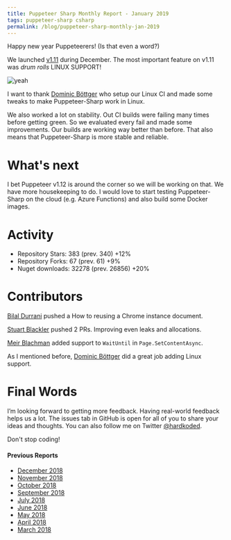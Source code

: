 ```yaml
---
title: Puppeteer Sharp Monthly Report - January 2019
tags: puppeteer-sharp csharp
permalink: /blog/puppeteer-sharp-monthly-jan-2019
---
```

 
Happy new year Puppeteerers! (Is that even a word?)

We launched [v1.11](https://github.com/kblok/puppeteer-sharp/releases/tag/v1.11) during December.  The most important feature on v1.11 was _drum rolls_ LINUX SUPPORT!

![yeah](https://media0.giphy.com/media/l0COGE9TXQ5Z1Syis/giphy.gif?cid=3640f6095c2a03e9656a344c6babc230)

I want to thank [Dominic Böttger](https://twitter.com/dboettger) who setup our Linux CI and made some tweaks to make Puppeteer-Sharp work in Linux.

We also worked a lot on stability. Out CI builds were failing many times before getting green. So we evaluated every fail and made some improvements. Our builds are working way better than before. That also means that Puppeteer-Sharp is more stable and reliable.

# What's next

I bet Puppeteer v1.12 is around the corner so we will be working on that.
We have more housekeeping to do. I would love to start testing Puppeteer-Sharp on the cloud (e.g. Azure Functions) and also build some Docker images.

# Activity 

* Repository Stars:  383 (prev. 340) +12%
* Repository Forks: 67 (prev. 61) +9%
* Nuget downloads:  32278 (prev. 26856) +20%

# Contributors

[Bilal Durrani](https://github.com/bdurrani) pushed a How to reusing a Chrome instance document.

[Stuart Blackler](https://github.com/Im5tu) pushed 2 PRs. Improving even leaks and allocations.

[Meir Blachman](https://www.twitter.com/MeirBlachman) added support to `WaitUntil`  in `Page.SetContentAsync`.

As I mentioned before, [Dominic Böttger](https://twitter.com/dboettger) did a great job adding Linux support.

# Final Words

I’m looking forward to getting more feedback. Having real-world feedback helps us a lot. The issues tab in GitHub is open for all of you to share your ideas and thoughts. You can also follow me on Twitter [@hardkoded](https://twitter.com/hardkoded).

Don't stop coding!

#### Previous Reports
 * [December 2018](http://www.hardkoded.com/blog/puppeteer-sharp-monthly-dec-2018)
 * [November 2018](http://www.hardkoded.com/blog/puppeteer-sharp-monthly-nov-2018)
 * [October 2018](http://www.hardkoded.com/blog/puppeteer-sharp-monthly-oct-2018)
 * [September 2018](http://www.hardkoded.com/blog/puppeteer-sharp-monthly-sep-2018)
 * [July 2018](http://www.hardkoded.com/blog/puppeteer-sharp-monthly-jul-2018)
 * [June 2018](http://www.hardkoded.com/blog/puppeteer-sharp-monthly-jun-2018)
 * [May 2018](http://www.hardkoded.com/blogs/puppeteer-sharp-monthly-may-2018)
 * [April 2018](http://www.hardkoded.com/blogs/puppeteer-sharp-monthly-april-2018)
 * [March 2018](http://www.hardkoded.com/blogs/puppeteer-sharp-monthly-march-2018)